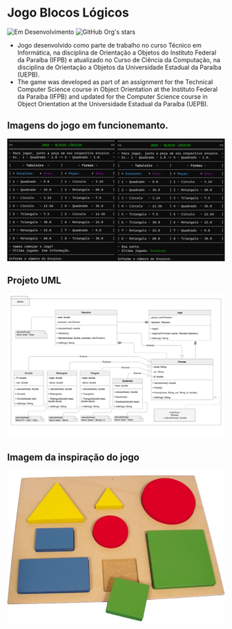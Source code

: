 # Jogo Blocos Lógicos 
![Em Desenvolvimento](http://img.shields.io/static/v1?label=STATUS&message=EM%20DESENVOLVIMENTO&color=GREEN&style=for-the-badge) ![GitHub Org's stars](https://img.shields.io/github/stars/Everaldo-Martins?style=social)

- Jogo desenvolvido como parte de trabalho no curso Técnico em Informática, na disciplina de Orientação a Objetos do Instituto Federal da Paraíba (IFPB) e atualizado no Curso de Ciência da Computação, na disciplina de Orientação a Objetos da Universidade Estadual da Paraíba (UEPB).
- The game was developed as part of an assignment for the Technical Computer Science course in Object Orientation at the Instituto Federal da Paraíba (IFPB) and updated for the Computer Science course in Object Orientation at the Universidade Estadual da Paraíba (UEPB).

## Imagens do jogo em funcionemanto.
![Game Start and Play](./essets/img/GameStartAndOnPlay.png)

## Projeto UML
![UML Jogo](./essets/img/Jogo_UML.png)

## Imagem da inspiração do jogo
![Bloco Inspiração do jogo](./essets/img/Figura-Geometrica-Encaixe.jpg)
